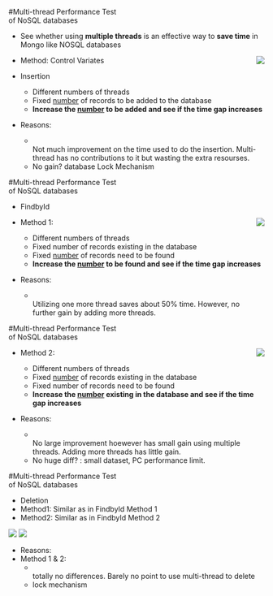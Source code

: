 #Multi-thread Performance Test <br> of NoSQL databases
- See whether using <b>multiple threads</b> is an effective way to <b>save time</b> in Mongo like NOSQL databases

<img align="right" src="../img/rsz_multi_insert.png"/>

- Method: Control Variates 

- Insertion
	- Different numbers of threads
	- Fixed <u>number</u> of records to be added to the database
	- <b> Increase the <u>number</u> to be added and see if the time gap increases</b>
 
- Reasons:
	- <br>Not much improvement on the time used to do the insertion. Multi-thread has no contributions to it but wasting the extra resourses.
	- No gain? database Lock Mechanism

#Multi-thread Performance Test <br> of NoSQL databases

- FindbyId

<img align=right src="../img/rsz_multi_find_1.png"/>

- Method 1:
	- Different numbers of threads
	- Fixed number of records existing in the database
	- Fixed <u>number</u> of records need to be found
	- <b> Increase the <u>number</u> to be found and see if the time gap increases</b>

- Reasons:
	- <br> Utilizing one more thread saves about 50% time. However, no further gain by adding more threads.


#Multi-thread Performance Test <br> of NoSQL databases

<img align=right src="../img/rsz_multi_find_2.png"/>

- Method 2:
	- Different numbers of threads
	- Fixed <u>number</u> of records existing in the database
	- Fixed number of records need to be found
	- <b> Increase the <u>number</u> existing in the database and see if the time gap increases</b>

- Reasons:
	- <br> No large improvement hoewever has small gain using multiple threads. Adding more threads has little gain.
	- No huge diff? : small dataset, PC performance limit. 

#Multi-thread Performance Test <br> of NoSQL databases
- Deletion
- Method1: Similar as in FindbyId Method 1
- Method2: Similar as in FindbyId Method 2

<img src="../img/rsz_multi_del_1.png"/>
<img src="../img/rsz_multi_del_2.png"/>

- Reasons:
- Method 1 & 2:
	- <br> totally no differences. Barely no point to use multi-thread to delete
	- lock mechanism
